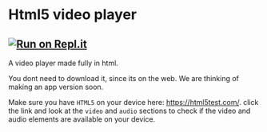 # Html5 video player
[![Run on Repl.it](https://repl.it/badge/github/TristHub/HTML5-video-player)](https://repl.it/github/TristHub/HTML5-video-player)
-----------------------------
A video player made fully in html.

You dont need to download it, since its on the web. We are thinking of making an app version soon.

Make sure you have <code>HTML5</code> on your device here: https://html5test.com/. 
click the link and look at the <code>video</code> and <code>audio</code> sections to check if the video and audio elements are available on your device.
